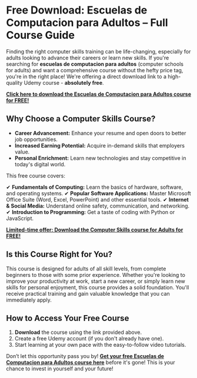 # Free Download: Escuelas de Computacion para Adultos – Full Course Guide

Finding the right computer skills training can be life-changing, especially for adults looking to advance their careers or learn new skills. If you're searching for **escuelas de computacion para adultos** (computer schools for adults) and want a comprehensive course without the hefty price tag, you're in the right place! We're offering a direct download link to a high-quality Udemy course - **absolutely free**.

[**Click here to download the Escuelas de Computacion para Adultos course for FREE!**](https://udemywork.com/escuelas-de-computacion-para-adultos)

## Why Choose a Computer Skills Course?

*   **Career Advancement:** Enhance your resume and open doors to better job opportunities.
*   **Increased Earning Potential:** Acquire in-demand skills that employers value.
*   **Personal Enrichment:** Learn new technologies and stay competitive in today's digital world.

This free course covers:

✔ **Fundamentals of Computing:** Learn the basics of hardware, software, and operating systems.
✔ **Popular Software Applications:** Master Microsoft Office Suite (Word, Excel, PowerPoint) and other essential tools.
✔ **Internet & Social Media:** Understand online safety, communication, and networking.
✔ **Introduction to Programming:** Get a taste of coding with Python or JavaScript.

[**Limited-time offer: Download the Computer Skills course for Adults for FREE!**](https://udemywork.com/escuelas-de-computacion-para-adultos)

## Is this Course Right for You?

This course is designed for adults of all skill levels, from complete beginners to those with some prior experience. Whether you're looking to improve your productivity at work, start a new career, or simply learn new skills for personal enjoyment, this course provides a solid foundation. You'll receive practical training and gain valuable knowledge that you can immediately apply.

## How to Access Your Free Course

1.  **Download** the course using the link provided above.
2.  Create a free Udemy account (if you don't already have one).
3.  Start learning at your own pace with the easy-to-follow video tutorials.

Don’t let this opportunity pass you by! **[Get your free Escuelas de Computacion para Adultos course here](https://udemywork.com/escuelas-de-computacion-para-adultos)** before it's gone! This is your chance to invest in yourself and your future!
